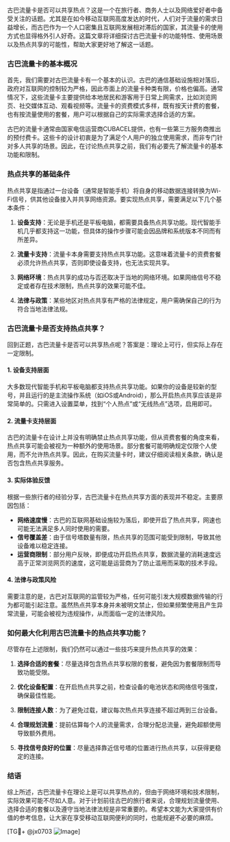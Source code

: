 古巴流量卡是否可以共享热点？这是一个在旅行者、商务人士以及网络爱好者中备受关注的话题。尤其是在如今移动互联网高度发达的时代，人们对于流量的需求日益增长，而古巴作为一个人口密集且互联网发展相对滞后的国家，其流量卡的使用方式也显得格外引人好奇。这篇文章将详细探讨古巴流量卡的功能特性、使用场景以及热点共享的可能性，帮助大家更好地了解这一话题。

### 古巴流量卡的基本概况

首先，我们需要对古巴流量卡有一个基本的认识。古巴的通信基础设施相对落后，政府对互联网的控制较为严格，因此市面上的流量卡种类有限，价格也偏高。通常情况下，这些流量卡主要提供给本地居民和游客用于日常上网需求，比如浏览网页、社交媒体互动、观看视频等。流量卡的资费模式多样，既有按天计费的套餐，也有按流量使用的套餐，用户可以根据自己的实际需求选择合适的方案。

古巴的流量卡通常由国家电信运营商CUBACEL提供，也有一些第三方服务商推出的预付费卡。这些卡的设计初衷是为了满足个人用户的独立使用需求，而非专门针对多人共享的场景。因此，在讨论热点共享之前，我们有必要先了解流量卡的基本功能和限制。

### 热点共享的基础条件

热点共享是指通过一台设备（通常是智能手机）将自身的移动数据连接转换为Wi-Fi信号，供其他设备接入并共享网络资源。要实现热点共享，需要满足以下几个基本条件：

1. **设备支持**：无论是手机还是平板电脑，都需要具备热点共享功能。现代智能手机几乎都支持这一功能，但具体的操作步骤可能会因品牌和系统版本不同而有所差异。
   
2. **流量卡支持**：流量卡本身需要支持热点共享功能。这意味着流量卡的资费套餐必须允许热点共享，否则即使设备支持，也无法实现共享。

3. **网络环境**：热点共享的成功与否还取决于当地的网络环境。如果网络信号不稳定或者存在技术限制，热点共享的效果可能不佳。

4. **法律与政策**：某些地区对热点共享有严格的法律规定，用户需确保自己的行为符合当地法律法规。

### 古巴流量卡是否支持热点共享？

回到正题，古巴流量卡是否可以共享热点呢？答案是：理论上可行，但实际上存在一定限制。

#### 1. 设备支持层面
大多数现代智能手机和平板电脑都支持热点共享功能。如果你的设备是较新的型号，并且运行的是主流操作系统（如iOS或Android），那么开启热点共享应该是非常简单的。只需进入设置菜单，找到“个人热点”或“无线热点”选项，启用即可。

#### 2. 流量卡支持层面
古巴的流量卡在设计上并没有明确禁止热点共享功能，但从资费套餐的角度来看，热点共享可能会被视为一种额外的使用场景。部分套餐可能明确规定仅限个人使用，而不允许热点共享。因此，在购买流量卡时，建议仔细阅读相关条款，确认是否包含热点共享服务。

#### 3. 实际体验反馈
根据一些旅行者的经验分享，古巴流量卡在热点共享方面的表现并不稳定。主要原因包括：
- **网络速度慢**：古巴的互联网基础设施较为落后，即使开启了热点共享，网速也可能无法满足多人同时使用的需要。
- **信号覆盖差**：由于信号塔数量有限，热点共享的范围可能受到限制，导致其他设备难以稳定连接。
- **运营商限制**：部分用户反映，即便成功开启热点共享，数据流量的消耗速度远高于正常浏览网页的速度，这可能是运营商为了防止滥用而采取的技术手段。

#### 4. 法律与政策风险
需要注意的是，古巴对互联网的监管较为严格，任何可能引发大规模数据传输的行为都可能引起注意。虽然热点共享本身并未被明文禁止，但如果频繁使用且产生异常流量，可能会被视为违规操作，从而面临一定的法律风险。

### 如何最大化利用古巴流量卡的热点共享功能？

尽管存在上述限制，我们仍然可以通过一些技巧来提升热点共享的效果：

1. **选择合适的套餐**：尽量选择包含热点共享权限的套餐，避免因为套餐限制而导致功能受限。

2. **优化设备配置**：在开启热点共享之前，检查设备的电池状态和网络信号强度，确保最佳性能。

3. **限制连接人数**：为了避免过载，建议每次热点共享连接不超过两到三台设备。

4. **合理规划流量**：提前估算每个人的流量需求，合理分配总流量，避免超额使用导致额外费用。

5. **寻找信号良好的位置**：尽量选择靠近信号塔的位置进行热点共享，以获得更稳定的连接。

### 结语

综上所述，古巴流量卡在理论上是可以共享热点的，但由于网络环境和技术限制，实际效果可能不尽如人意。对于计划前往古巴的旅行者来说，合理规划流量使用、选择合适的套餐以及遵守当地法律法规是非常重要的。希望本文能为大家提供有价值的参考信息，让大家在享受移动互联网便利的同时，也能规避不必要的麻烦。

[TG💪+ @jx0703 ![Image](https://github.com/user-attachments/assets/dbca1d08-cadb-493c-b0ec-ad6f7a83f270)]